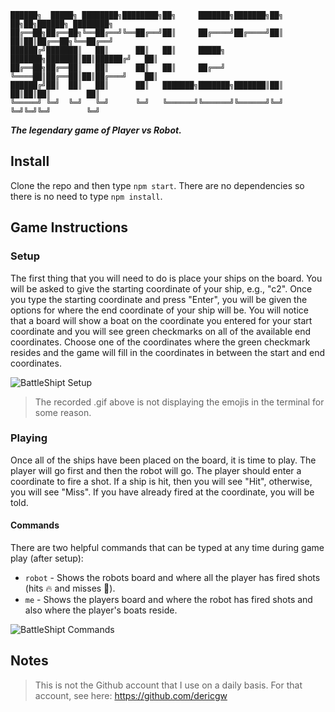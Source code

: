 ```
██████╗  █████╗ ████████╗████████╗██╗     ███████╗███████╗██╗  ██╗██╗██████╗ ████████╗
██╔══██╗██╔══██╗╚══██╔══╝╚══██╔══╝██║     ██╔════╝██╔════╝██║  ██║██║██╔══██╗╚══██╔══╝
██████╔╝███████║   ██║      ██║   ██║     █████╗  ███████╗███████║██║██████╔╝   ██║   
██╔══██╗██╔══██║   ██║      ██║   ██║     ██╔══╝  ╚════██║██╔══██║██║██╔═══╝    ██║   
██████╔╝██║  ██║   ██║      ██║   ███████╗███████╗███████║██║  ██║██║██║        ██║   
╚═════╝ ╚═╝  ╚═╝   ╚═╝      ╚═╝   ╚══════╝╚══════╝╚══════╝╚═╝  ╚═╝╚═╝╚═╝        ╚═╝   
```

_**The legendary game of Player vs Robot.**_

## Install

Clone the repo and then type `npm start`. There are no dependencies so there is no need to type `npm install`.

## Game Instructions

### Setup
The first thing that you will need to do is place your ships on the board. You will be asked to give the starting 
coordinate of your ship, e.g., "c2". Once you type the starting coordinate and press "Enter", you will be given the 
options for where the end coordinate of your ship will be. You will notice that a board will show a boat on the 
coordinate you entered for your start coordinate and you will see green checkmarks on all of the available end 
coordinates. Choose one of the coordinates where the green checkmark resides and the game will fill in the coordinates 
in between the start and end coordinates.

![BattleShipt Setup](https://cl.ly/8e7dba/Screen%252520Recording%2525202019-01-09%252520at%25252008.58%252520AM.gif)

> The recorded .gif above is not displaying the emojis in the terminal for some reason.

### Playing
Once all of the ships have been placed on the board, it is time to play. The player will go first and then the robot 
will go. The player should enter a coordinate to fire a shot. If a ship is hit, then you will see "Hit", otherwise, you
will see "Miss". If you have already fired at the coordinate, you will be told.

#### Commands
There are two helpful commands that can be typed at any time during game play (after setup):

- `robot` - Shows the robots board and where all the player has fired shots (hits 🔥 and misses 🚫). 
- `me` - Shows the players board and where the robot has fired shots and also where the player's boats reside.

![BattleShipt Commands](https://cl.ly/caaab3/Screen%252520Recording%2525202019-01-09%252520at%25252008.42%252520AM.gif)

## Notes

> This is not the Github account that I use on a daily basis. For that account, see here: https://github.com/dericgw 

